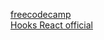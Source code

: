 [freecodecamp](https://www.freecodecamp.org/news/react-hooks-fundamentals/)  
[Hooks React official](https://legacy.reactjs.org/docs/hooks-overview.html)
